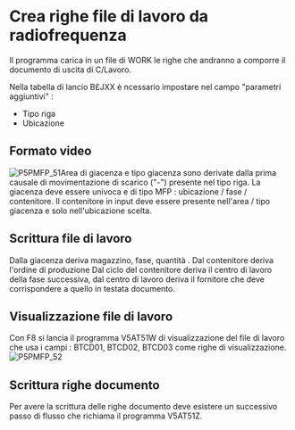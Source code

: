 # Crea righe file di lavoro da radiofrequenza
Il programma carica in un file di WORK le righe che andranno a comporre il documento di uscita di C/Lavoro.

Nella tabella di lancio B£JXX è ncessario impostare nel campo "parametri aggiuntivi" : 
 * Tipo riga
 * Ubicazione

## Formato video
![P5PMFP_51](http://localhost:3000/immagini/MBDOC_OGG-P_V5AT51A/P5PMFP_51.png)Area di giacenza e tipo giacenza sono derivate dalla prima causale di movimentazione di scarico ("-") presente nel tipo riga. La giacenza deve essere univoca e di tipo MFP :  ubicazione / fase / contenitore.
Il contenitore in input deve essere presente nell'area / tipo giacenza e solo nell'ubicazione scelta.

## Scrittura file di lavoro
Dalla giacenza deriva magazzino, fase, quantità .
Dal contenitore deriva l'ordine di produzione
Dal ciclo del contenitore deriva il centro di lavoro della fase successiva, dal centro di lavoro deriva il fornitore che deve corrispondere a quello in testata documento.

## Visualizzazione file di lavoro
Con F8 si lancia il programma V5AT51W di visualizzazione del file di lavoro che usa i campi :  BTCD01, BTCD02, BTCD03 come righe di visualizzazione.
![P5PMFP_52](http://localhost:3000/immagini/MBDOC_OGG-P_V5AT51A/P5PMFP_52.png)
## Scrittura righe documento
Per avere la scrittura delle righe documento deve esistere un successivo passo di flusso che richiama il programma V5AT51Z.
